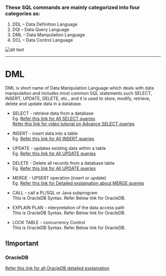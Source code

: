 ### These SQL commands are mainly categorized into four categories as:

1. DDL – Data Definition Language
2. DQl – Data Query Language
3. DML – Data Manipulation Language
4. DCL – Data Control Language

![alt text](https://media.geeksforgeeks.org/wp-content/cdn-uploads/20190826175059/Types-of-SQL-Commands.jpg "Diagram 1")

---------------------

# DML
DML is short name of Data Manipulation Language which deals with data manipulation and includes most common SQL statements such SELECT, INSERT, UPDATE, DELETE, etc., and it is used to store, modify, retrieve, delete and update data in a database.

* SELECT - retrieve data from a database  
    Eg. [Refer this link for All SELECT queries](https://bytescout.com/blog/20-important-sql-queries.html)  
        [Refer this link for video tutorial on Advance SELECT queries](https://youtu.be/s_RJEcMPYNE)

* INSERT - insert data into a table  
    Eg. [Refer this link for All INSERT queries](https://www.techonthenet.com/sql/insert.php)  

* UPDATE - updates existing data within a table  
    Eg. [Refer this link for All UPDATE queries](https://www.techonthenet.com/sql_server/update.php)  

* DELETE - Delete all records from a database table  
    Eg. [Refer this link for All UPDATE queries](https://www.techonthenet.com/sql/delete.php)  

* MERGE - UPSERT operation (insert or update)  
    Eg. [Refer this link for Detailed explaination about MERGE queries](https://www.mssqltips.com/sqlservertip/1704/using-merge-in-sql-server-to-insert-update-and-delete-at-the-same-time/)  

* CALL - call a PL/SQL or Java subprogram  
    This is OracleDB Syntax. Refer Below link for OracleDB.  

* EXPLAIN PLAN - interpretation of the data access path  
    This is OracleDB Syntax. Refer Below link for OracleDB.  

* LOCK TABLE - concurrency Control  
    This is OracleDB Syntax. Refer Below link for OracleDB.  

## !Important
### OracleDB
[Refer this link for all OracleDB detailed explaination](https://www.techonthenet.com/oracle/index.php)